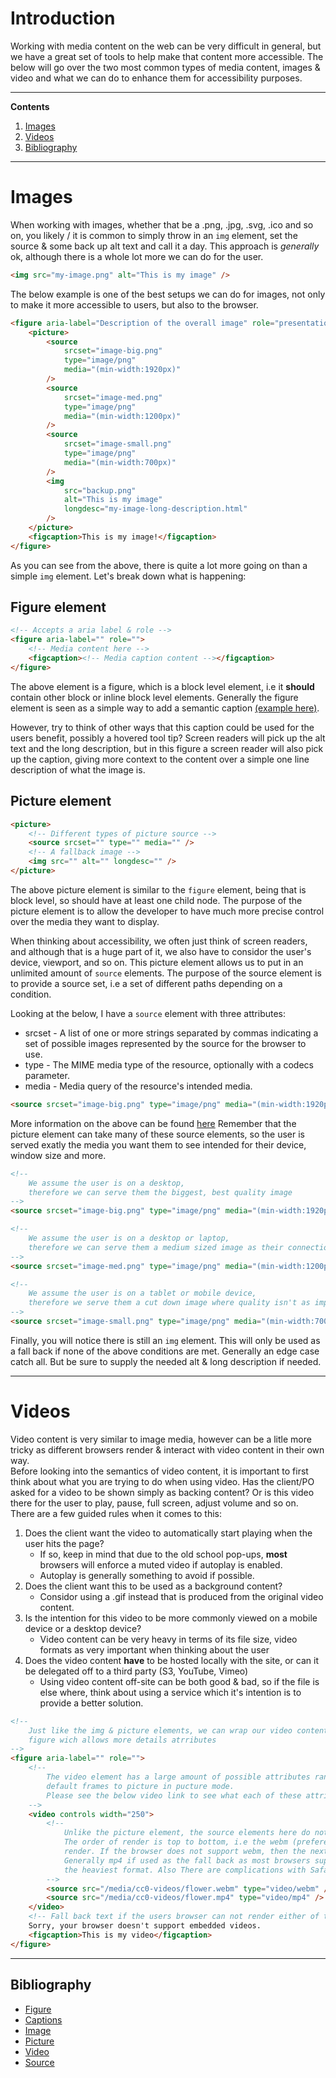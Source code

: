 # Introduction

Working with media content on the web can be very difficult in general, but we have a great set of tools to help make that content more accessible. The below will go over the two most common types of media content, images & video and what we can do to enhance them for accessibility purposes.

---

**Contents**

1. [Images](#images)
2. [Videos](#videos)
3. [Bibliography](##bibliography)

---

# Images

When working with images, whether that be a .png, .jpg, .svg, .ico and so on, you likely / it is common to simply throw in an `img` element, set the source & some back up alt text and call it a day. This approach is _generally_ ok, although there is a whole lot more we can do for the user.

```html
<img src="my-image.png" alt="This is my image" />
```

The below example is one of the best setups we can do for images, not only to make it more accessible to users, but also to the browser.

```html
<figure aria-label="Description of the overall image" role="presentation">
    <picture>
        <source
            srcset="image-big.png"
            type="image/png"
            media="(min-width:1920px)"
        />
        <source
            srcset="image-med.png"
            type="image/png"
            media="(min-width:1200px)"
        />
        <source
            srcset="image-small.png"
            type="image/png"
            media="(min-width:700px)"
        />
        <img
            src="backup.png"
            alt="This is my image"
            longdesc="my-image-long-description.html"
        />
    </picture>
    <figcaption>This is my image!</figcaption>
</figure>
```

As you can see from the above, there is quite a lot more going on than a simple `img` element.
Let's break down what is happening:

## Figure element

```html
<!-- Accepts a aria label & role -->
<figure aria-label="" role="">
    <!-- Media content here -->
    <figcaption><!-- Media caption content --></figcaption>
</figure>
```

The above element is a figure, which is a block level element, i.e it **should** contain other block or inline block level elements.
Generally the figure element is seen as a simple way to add a semantic caption [(example here)](https://en.wikibooks.org/wiki/LaTeX/Floats,_Figures_and_Captions#/media/File:Latex_caption_example.png).

However, try to think of other ways that this caption could be used for the users benefit, possibly a hovered tool tip?
Screen readers will pick up the alt text and the long description, but in this figure a screen reader will also pick up the caption, giving more context to the content over a simple one line description of what the image is.

## Picture element

```html
<picture>
    <!-- Different types of picture source -->
    <source srcset="" type="" media="" />
    <!-- A fallback image -->
    <img src="" alt="" longdesc="" />
</picture>
```

The above picture element is similar to the `figure` element, being that is block level, so should have at least one child node.
The purpose of the picture element is to allow the developer to have much more precise control over the media they want to display.

When thinking about accessibility, we often just think of screen readers, and although that is a huge part of it, we also have to considor the user's device, viewport, and so on. This picture element allows us to put in an unlimited amount of `source` elements. The purpose of the source element is to provide a source set, i.e a set of different paths depending on a condition.

Looking at the below, I have a `source` element with three attributes:

-   srcset - A list of one or more strings separated by commas indicating a set of possible images represented by the source for the browser to use.
-   type - The MIME media type of the resource, optionally with a codecs parameter.
-   media - Media query of the resource's intended media.

```html
<source srcset="image-big.png" type="image/png" media="(min-width:1920px)" />
```

More information on the above can be found [here](https://developer.mozilla.org/en-US/docs/Web/HTML/Element/source)
Remember that the picture element can take many of these source elements, so the user is served exatly the media you want them to see intended for their device, window size and more.

```html
<!-- 
    We assume the user is on a desktop,
    therefore we can serve them the biggest, best quality image
-->
<source srcset="image-big.png" type="image/png" media="(min-width:1920px)" />

<!-- 
    We assume the user is on a desktop or laptop,
    therefore we can serve them a medium sized image as their connection may not be strong
-->
<source srcset="image-med.png" type="image/png" media="(min-width:1200px)" />

<!-- 
    We assume the user is on a tablet or mobile device,
    therefore we serve them a cut down image where quality isn't as important
-->
<source srcset="image-small.png" type="image/png" media="(min-width:700px)" />
```

Finally, you will notice there is still an `img` element. This will only be used as a fall back if none of the above conditions are met.
Generally an edge case catch all. But be sure to supply the needed alt & long description if needed.

---

# Videos

Video content is very similar to image media, however can be a litle more tricky as different browsers render & interact with video content in their own way.  
Before looking into the semantics of video content, it is important to first think about what you are trying to do when using video. Has the client/PO asked for a video to be shown simply as backing content? Or is this video there for the user to play, pause, full screen, adjust volume and so on.  
There are a few guided rules when it comes to this:

1. Does the client want the video to automatically start playing when the user hits the page?
    - If so, keep in mind that due to the old school pop-ups, **most** browsers will enforce a muted video if autoplay is enabled.
    - Autoplay is generally something to avoid if possible.
2. Does the client want this to be used as a background content?
    - Considor using a .gif instead that is produced from the original video content.
3. Is the intention for this video to be more commonly viewed on a mobile device or a desktop device?
    - Video content can be very heavy in terms of its file size, video formats as very important when thinking about the user
4. Does the video content **have** to be hosted locally with the site, or can it be delegated off to a third party (S3, YouTube, Vimeo)
    - Using video content off-site can be both good & bad, so if the file is else where, think about using a service which it's intention is to provide a better solution.

```html
<!-- 
    Just like the img & picture elements, we can wrap our video content in a
    figure wich allows more details atrributes
-->
<figure aria-label="" role="">
    <!--
        The video element has a large amount of possible attributes ranging from
        default frames to picture in pucture mode.
        Please see the below video link to see what each of these attributes provide
    -->
    <video controls width="250">
        <!--
            Unlike the picture element, the source elements here do not use media query conditionals.
            The order of render is top to bottom, i.e the webm (prefered) video will first try to
            render. If the browser does not support webm, then the next source will try.
            Generally mp4 if used as the fall back as most browsers support it, however is usually 
            the heaviest format. Also There are complications with Safari.
        -->
        <source src="/media/cc0-videos/flower.webm" type="video/webm" />
        <source src="/media/cc0-videos/flower.mp4" type="video/mp4" />
    </video>
    <!-- Fall back text if the users browser can not render either of the above media types -->
    Sorry, your browser doesn't support embedded videos.
    <figcaption>This is my video</figcaption>
</figure>
```

---

## Bibliography

-   [Figure](https://developer.mozilla.org/en-US/docs/Web/HTML/Element/figure)
-   [Captions](https://developer.mozilla.org/en-US/docs/Web/HTML/Element/figcaption)
-   [Image](https://developer.mozilla.org/en-US/docs/Learn/HTML/Multimedia_and_embedding/Images_in_HTML)
-   [Picture](https://developer.mozilla.org/en-US/docs/Web/HTML/Element/picture)
-   [Video](https://developer.mozilla.org/en-US/docs/Web/HTML/Element/video)
-   [Source](https://developer.mozilla.org/en-US/docs/Web/HTML/Element/source)

